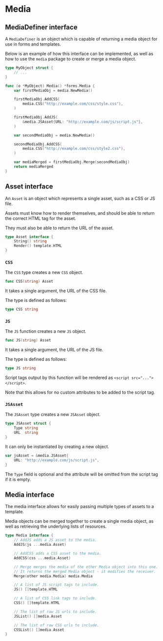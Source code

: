 # Media

## MediaDefiner interface

A `MediaDefiner` is an object which is capable of returning a media object for use in forms and templates.

Below is an example of how this interface can be implemented, as well as how to use the `media` package to create or merge a media object.

```go
type MyObject struct {
    // ...
}

func (o *MyObject) Media() *forms.Media {
    var firstMediaObj = media.NewMedia()

    firstMediaObj.AddCSS(
    	media.CSS("http://example.com/css/style.css"),
    )

    firstMediaObj.AddJS(
    	&media.JSAsset{URL: "http://example.com/js/script.js"},
    )

    var secondMediaObj = media.NewMedia()

    secondMediaObj.AddCSS(
        media.CSS("http://example.com/css/style2.css"),
    )

    var mediaMerged = firstMediaObj.Merge(secondMediaObj)
    return mediaMerged
}
```

## Asset interface

An `Asset` is an object which represents a single asset, such as a CSS or JS file.

Assets must know how to render themselves, and should be able to return the correct HTML tag for the asset.

They must also be able to return the URL of the asset.

```go
type Asset interface {
	String() string
	Render() template.HTML
}
```


### `CSS`

The `CSS` type creates a new `CSS` object.

```go
func CSS(string) Asset
```

It takes a single argument, the URL of the CSS file.

The type is defined as follows:

```go
type CSS string
```

### `JS`

The `JS` function creates a new `JS` object.

```go
func JS(string) Asset
```

It takes a single argument, the URL of the JS file.

The type is defined as follows:

```go
type JS string
```

Script tags output by this function will be rendered as `<script src="..."></script>`.

Note that this allows for no custom attributes to be added to the script tag.

### `JSAsset`

The `JSAsset` type creates a new `JSAsset` object.

```go
type JSAsset struct {
    Type string
    URL  string
}
```

It can only be instantiated by creating a new object.

```go
var jsAsset = &media.JSAsset{
    URL: "http://example.com/js/script.js",
}
```

The `Type` field is optional and the attribute will be omitted from the script tag if it is empty.

## Media interface

The media interface allows for easily passing multiple types of assets to a template.

Media objects can be merged together to create a single media object, as well as retrieving the underlying lists of resources.

```go
type Media interface {
    // AddJS adds a JS asset to the media.
    AddJS(js ...media.Asset)

    // AddCSS adds a CSS asset to the media.
    AddCSS(css ...media.Asset)

    // Merge merges the media of the other Media object into this one.
    // It returns the merged Media object - it modifies the receiver.
    Merge(other media.Media) media.Media

    // A list of JS script tags to include.
    JS() []template.HTML

    // A list of CSS link tags to include.
    CSS() []template.HTML

    // The list of raw JS urls to include.
    JSList() []media.Asset

    // The list of raw CSS urls to include.
    CSSList() []media.Asset
}
```